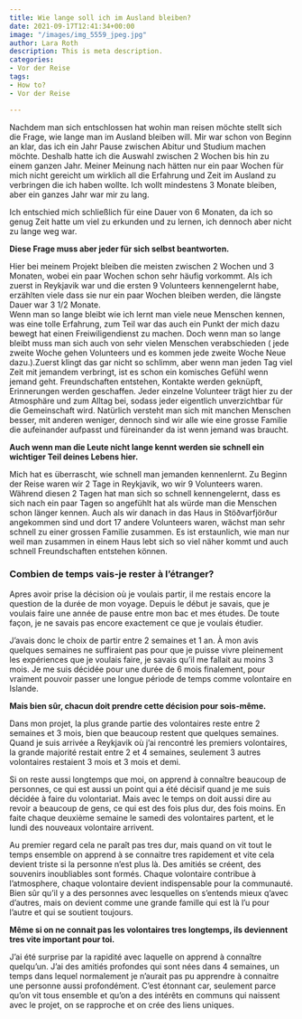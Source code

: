 ```yaml
---
title: Wie lange soll ich im Ausland bleiben?
date: 2021-09-17T12:41:34+00:00
image: "/images/img_5559_jpeg.jpg"
author: Lara Roth
description: This is meta description.
categories:
- Vor der Reise
tags:
- How to?
- Vor der Reise

---
```

Nachdem man sich entschlossen hat wohin man reisen möchte stellt sich die Frage, wie lange man im Ausland bleiben will. Mir war schon von Beginn an klar, das ich ein Jahr Pause zwischen Abitur und Studium machen möchte. Deshalb hatte ich die Auswahl zwischen 2 Wochen bis hin zu einem ganzen Jahr. Meiner Meinung nach hätten nur ein paar Wochen für mich nicht gereicht um wirklich all die Erfahrung und Zeit im Ausland zu verbringen die ich haben wollte. Ich wollt mindestens 3 Monate bleiben, aber ein ganzes Jahr war mir zu lang.

Ich entschied mich schließlich für eine Dauer von 6 Monaten, da ich so genug Zeit hatte um viel zu erkunden und zu lernen, ich dennoch aber nicht zu lange weg war.

**Diese Frage muss aber jeder für sich selbst beantworten.**

Hier bei meinem Projekt bleiben die meisten zwischen 2 Wochen und 3 Monaten, wobei ein paar Wochen schon sehr häufig vorkommt. Als ich zuerst in Reykjavik war und die ersten 9 Volunteers kennengelernt habe, erzählten viele dass sie nur ein paar Wochen bleiben werden, die längste Dauer war 3 1/2 Monate.  
Wenn man so lange bleibt wie ich lernt man viele neue Menschen kennen, was eine tolle Erfahrung, zum Teil war das auch ein Punkt der mich dazu bewegt hat einen Freiwiligendienst zu machen. Doch wenn man so lange bleibt  muss man sich auch von sehr vielen Menschen verabschieden ( jede zweite Woche gehen Volunteers und es kommen jede zweite Woche Neue dazu.).Zuerst klingt das gar nicht so schlimm, aber wenn man jeden Tag viel Zeit mit jemandem verbringt, ist es schon ein komisches Gefühl wenn jemand geht. Freundschaften entstehen, Kontakte werden geknüpft, Erinnerungen werden geschaffen. Jeder einzelne Volunteer trägt hier zu der Atmosphäre und zum Alltag bei, sodass jeder eigentlich unverzichtbar für die Gemeinschaft wird. Natürlich versteht man sich mit manchen Menschen besser, mit anderen weniger, dennoch sind wir alle wie eine grosse Familie die aufeinander aufpasst und füreinander da ist wenn jemand was braucht.

**Auch wenn man die Leute nicht lange kennt werden sie schnell ein wichtiger Teil deines Lebens hier.**

Mich hat es überrascht, wie schnell man jemanden kennenlernt. Zu Beginn der Reise waren wir 2 Tage in Reykjavik, wo wir 9 Volunteers waren. Während diesen 2 Tagen hat man sich so schnell kennengelernt, dass es sich nach ein paar Tagen so angefühlt hat als würde man die Menschen schon länger kennen. Auch als wir danach in das Haus in Stöðvarfjörður angekommen sind und dort 17 andere Volunteers waren, wächst man sehr schnell zu einer grossen Familie zusammen. Es ist erstaunlich, wie man nur weil man zusammen in einem Haus lebt sich so viel näher kommt und auch schnell Freundschaften entstehen können.

### Combien de temps vais-je rester à l’étranger?

Apres avoir prise la décision où je voulais partir, il me restais encore la question de la durée de mon voyage. Depuis le début je savais, que je voulais faire une année de pause entre mon bac et mes études. De toute façon, je ne savais pas encore exactement ce que je voulais étudier.

J’avais donc le choix de partir entre 2 semaines et 1 an. À mon avis quelques semaines ne suffiraient pas pour que je puisse vivre pleinement les expériences que je voulais faire, je savais qu’il me fallait au moins 3 mois. Je me suis décidée pour une durée de 6 mois finalement, pour vraiment pouvoir passer une longue période de temps comme volontaire en Islande.

**Mais bien sûr, chacun doit prendre cette décision pour sois-même.**

Dans mon projet, la plus grande partie des volontaires reste entre 2 semaines et 3 mois, bien que beaucoup restent que quelques semaines. Quand je suis arrivée a Reykjavik où j’ai rencontré les premiers volontaires, la grande majorité restait entre 2 et 4 semaines, seulement 3 autres volontaires restaient 3 mois et 3 mois et demi.

Si on reste aussi longtemps que moi, on apprend à connaître beaucoup de personnes, ce qui est aussi un point qui a été décisif quand je me suis décidée à faire du volontariat. Mais avec le temps on doit aussi dire au revoir a beaucoup de gens, ce qui est des fois plus dur, des fois moins. En faite chaque deuxième semaine le samedi des volontaires partent, et le lundi des nouveaux volontaire arrivent.

Au premier regard cela ne paraît pas tres dur, mais quand on vit tout le temps ensemble on apprend à se connaitre tres rapidement et vite cela devient triste si la personne n’est plus là. Des amitiés se créent, des souvenirs inoubliables sont formés. Chaque volontaire contribue à l’atmosphere, chaque volontaire devient indispensable pour la communauté. Bien sûr qu’il y a des personnes avec lesquelles on s’entends mieux q’avec d’autres, mais on devient comme une grande famille qui est là l’u pour l’autre et qui se soutient toujours.

**Même si on ne connait pas les volontaires tres longtemps, ils deviennent tres vite important pour toi.**

J’ai été surprise par la rapidité avec laquelle on apprend à connaître quelqu’un. J’ai des amitiés profondes qui sont nées dans 4 semaines, un temps dans lequel normalement je n’aurait pas pu apprendre à connaitre une personne aussi profondément. C’est étonnant car, seulement parce qu’on vit tous ensemble et qu’on a des intérêts en communs qui naissent avec le projet, on se rapproche et on crée des liens uniques.